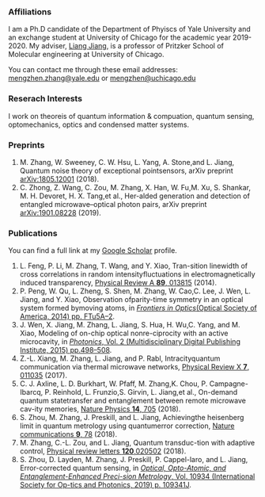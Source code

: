 ### Affiliations

I am a Ph.D candidate of the Department of Phyiscs of Yale University and an exchange student at University of Chicago for the academic year 2019-2020. My adviser, [Liang Jiang](https://pme.uchicago.edu/jiang_group/liang_jiang/), is a professor of Pritzker School of Molecular engineering at University of Chicago.

You can contact me through these email addresses: <mengzhen.zhang@yale.edu> or <mengzhen@uchicago.edu>

### Reserach Interests

I work on theoreis of quantum information & compuation, quantum sensing, optomechanics, optics and condensed matter systems.

### Preprints
1.  M.  Zhang,  W.  Sweeney,  C.  W.  Hsu,  L.  Yang,  A.  Stone,and L. Jiang, Quantum noise theory of exceptional pointsensors, arXiv preprint [arXiv:1805.12001](https://arxiv.org/abs/1805.12001) (2018).
2.  C. Zhong, Z. Wang, C. Zou, M. Zhang, X. Han, W. Fu,M. Xu, S. Shankar, M. H. Devoret, H. X. Tang,et al., Her-alded  generation  and  detection  of  entangled  microwave–optical  photon  pairs,  arXiv  preprint  [arXiv:1901.08228](https://arxiv.org/abs/1901.08228) (2019).

### Publications 
You can find a full link at my [Google Scholar](https://scholar.google.com/citations?user=KUd7teEAAAAJ&hl=en&oi=ao) profile.
1.  L. Feng,  P. Li,  M. Zhang,  T. Wang, and Y. Xiao, Tran-sition linewidth of cross correlations in random intensityfluctuations in electromagnetically induced transparency, [Physical Review A **89**, 013815](https://www.osapublishing.org/abstract.cfm?uri=FiO-2014-FTu5A.2) (2014).
2.  P. Peng, W. Qu, L. Zheng, S. Shen, M. Zhang, W. Cao,C.  Lee,  J.  Wen,  L.  Jiang,  and  Y.  Xiao,  Observation  ofparity-time  symmetry  in  an  optical  system  formed  bymoving atoms, in [_Frontiers in Optics_(Optical Society of America, 2014) pp. FTu5A–2](https://www.osapublishing.org/abstract.cfm?uri=FiO-2014-FTu5A.2).
3.  J.  Wen,  X.  Jiang,  M.  Zhang,  L.  Jiang,  S.  Hua,  H.  Wu,C. Yang, and M. Xiao, Modeling of on-chip optical nonre-ciprocity with an active microcavity, in [_Photonics_, Vol. 2 (Multidisciplinary Digital Publishing Institute, 2015) pp.498–508](https://www.mdpi.com/2304-6732/2/2/498).
4.  Z.-L. Xiang,  M. Zhang,  L. Jiang, and P. Rabl, Intracityquantum communication via thermal microwave networks, [Physical Review X **7**, 011035](https://journals.aps.org/prx/abstract/10.1103/PhysRevX.7.011035) (2017).
5.  C.  J.  Axline,   L.  D.  Burkhart,   W.  Pfaff,   M.  Zhang,K.  Chou,  P.  Campagne-Ibarcq,  P.  Reinhold,  L.  Frunzio,S.  Girvin,  L.  Jiang,et al.,  On-demand  quantum  statetransfer and entanglement between remote microwave cav-ity memories, [Nature Physics **14**, 705](https://www.nature.com/articles/s41567-018-0115-y) (2018).
6.  S.  Zhou,  M. Zhang,  J. Preskill, and  L. Jiang,  Achievingthe heisenberg limit in quantum metrology using quantumerror correction, [Nature communications **9**, 78](https://www.nature.com/articles/s41467-017-02510-3) (2018).
8. M. Zhang, C.-L. Zou, and L. Jiang, Quantum transduc-tion with adaptive control, [Physical review letters **120**,020502](https://journals.aps.org/prl/abstract/10.1103/PhysRevLett.120.020502) (2018).
7.  S.  Zhou,  D.  Layden,  M.  Zhang,  J.  Preskill,  P.  Cappel-laro,  and  L.  Jiang,  Error-corrected  quantum  sensing,  in [_Optical, Opto-Atomic, and Entanglement-Enhanced Preci-sion Metrology_, Vol. 10934 (International Society for Op-tics and Photonics, 2019) p. 109341J](https://www.spiedigitallibrary.org/conference-proceedings-of-spie/10934/109341J/Error-corrected-quantum-sensing/10.1117/12.2511587.short).
